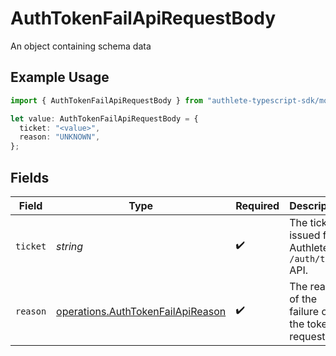 # AuthTokenFailApiRequestBody

An object containing schema data

## Example Usage

```typescript
import { AuthTokenFailApiRequestBody } from "authlete-typescript-sdk/models/operations";

let value: AuthTokenFailApiRequestBody = {
  ticket: "<value>",
  reason: "UNKNOWN",
};
```

## Fields

| Field                                                                                  | Type                                                                                   | Required                                                                               | Description                                                                            |
| -------------------------------------------------------------------------------------- | -------------------------------------------------------------------------------------- | -------------------------------------------------------------------------------------- | -------------------------------------------------------------------------------------- |
| `ticket`                                                                               | *string*                                                                               | :heavy_check_mark:                                                                     | The ticket issued from Authlete `/auth/token` API.<br/>                                |
| `reason`                                                                               | [operations.AuthTokenFailApiReason](../../models/operations/authtokenfailapireason.md) | :heavy_check_mark:                                                                     | The reason of the failure of the token request.<br/>                                   |